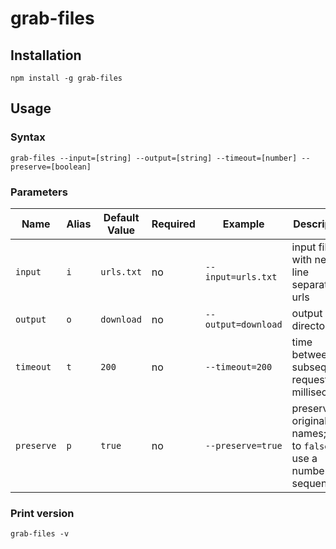 # grab-files

## Installation
`npm install -g grab-files`

## Usage

### Syntax
`grab-files --input=[string] --output=[string] --timeout=[number] --preserve=[boolean]`

### Parameters
| Name       | Alias | Default Value | Required | Example             | Description                                                           |
|------------|-------|---------------|----------|---------------------|-----------------------------------------------------------------------|
| `input`    | `i`   | `urls.txt`    | no       | `--input=urls.txt`  | input file with new-line separated urls                               |
| `output`   | `o`   | `download`    | no       | `--output=download` | output directory                                                      |
| `timeout`  | `t`   | `200`         | no       | `--timeout=200`     | time between subsequent requests in milliseconds                      |
| `preserve` | `p`   | `true`        | no       | `--preserve=true`   | preserve original file names; set to `false` to use a number sequence |

### Print version
`grab-files -v`
